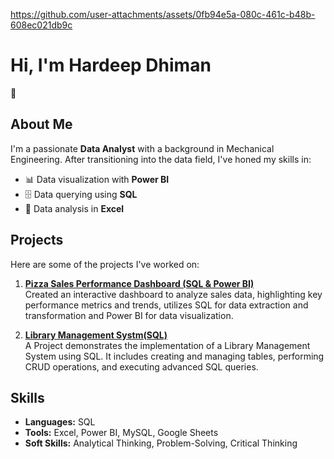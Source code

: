 https://github.com/user-attachments/assets/0fb94e5a-080c-461c-b48b-608ec021db9c
# Hi, I'm Hardeep Dhiman 
👋

## About Me
I'm a passionate **Data Analyst** with a background in Mechanical Engineering. After transitioning into the data field, I've honed my skills in:
- 📊 Data visualization with **Power BI**
- 🗄️ Data querying using **SQL**
- 🧮 Data analysis in **Excel**

## Projects
Here are some of the projects I've worked on:

1. **[Pizza Sales Performance Dashboard (SQL & Power BI)](https://github.com/Hardeep6dhiman/Pizza_Sales_Project)**  
   Created an interactive dashboard to analyze sales data, highlighting key performance metrics and trends, utilizes SQL for data extraction and transformation and Power BI for data visualization.

2. **[Library Management Systm(SQL)](https://github.com/Hardeep6dhiman/Library_Management_System)**  
  A Project demonstrates the implementation of a Library Management System using SQL. It includes creating and managing tables, performing CRUD operations, and executing advanced SQL queries.


## Skills
- **Languages:** SQL
- **Tools:** Excel, Power BI, MySQL, Google Sheets
- **Soft Skills:** Analytical Thinking, Problem-Solving, Critical Thinking
